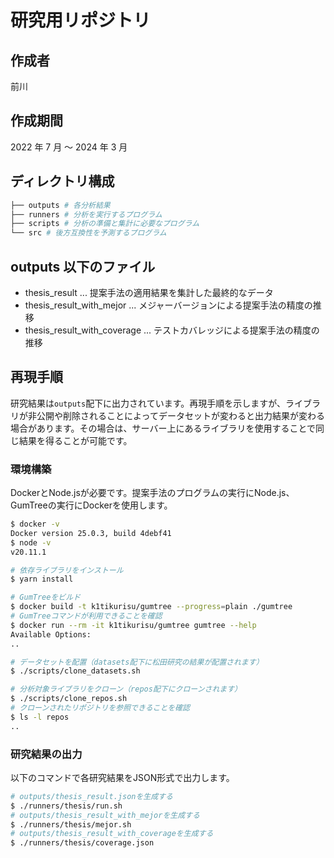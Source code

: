 # 研究用リポジトリ

## 作成者

前川

## 作成期間

2022 年 7 月 ～ 2024 年 3 月

## ディレクトリ構成

```sh
├── outputs # 各分析結果
├── runners # 分析を実行するプログラム
├── scripts # 分析の準備と集計に必要なプログラム
└── src # 後方互換性を予測するプログラム
```

## outputs 以下のファイル

- thesis_result ... 提案手法の適用結果を集計した最終的なデータ
- thesis_result_with_mejor ... メジャーバージョンによる提案手法の精度の推移
- thesis_result_with_coverage ... テストカバレッジによる提案手法の精度の推移

## 再現手順

研究結果は`outputs`配下に出力されています。再現手順を示しますが、ライブラリが非公開や削除されることによってデータセットが変わると出力結果が変わる場合があります。その場合は、サーバー上にあるライブラリを使用することで同じ結果を得ることが可能です。

### 環境構築

DockerとNode.jsが必要です。提案手法のプログラムの実行にNode.js、GumTreeの実行にDockerを使用します。

```sh
$ docker -v
Docker version 25.0.3, build 4debf41
$ node -v
v20.11.1

# 依存ライブラリをインストール
$ yarn install

# GumTreeをビルド
$ docker build -t k1tikurisu/gumtree --progress=plain ./gumtree
# GumTreeコマンドが利用できることを確認
$ docker run --rm -it k1tikurisu/gumtree gumtree --help
Available Options:
..

# データセットを配置（datasets配下に松田研究の結果が配置されます）
$ ./scripts/clone_datasets.sh

# 分析対象ライブラリをクローン（repos配下にクローンされます）
$ ./scripts/clone_repos.sh
# クローンされたリポジトリを参照できることを確認
$ ls -l repos
..
```

### 研究結果の出力

以下のコマンドで各研究結果をJSON形式で出力します。

```sh
# outputs/thesis_result.jsonを生成する
$ ./runners/thesis/run.sh
# outputs/thesis_result_with_mejorを生成する
$ ./runners/thesis/mejor.sh
# outputs/thesis_result_with_coverageを生成する
$ ./runners/thesis/coverage.json
```
